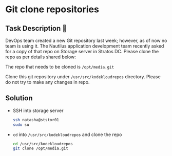 # Git clone repositories

## Task Description 📔

DevOps team created a new Git repository last week; however, as of now no team is using it. The Nautilus application development team recently asked for a copy of that repo on Storage server in Stratos DC. Please clone the repo as per details shared below:

The repo that needs to be cloned is `/opt/media.git`

Clone this git repository under `/usr/src/kodekloudrepos` directory. Please do not try to make any changes in repo.


## Solution

- SSH into storage server
  ```bash
  ssh natasha@ststor01
  sudo su
  ```

- `cd` into `/usr/src/kodekloudrepos` and clone the repo
  ```bash
  cd /usr/src/kodekloudrepos
  git clone /opt/media.git
  ```